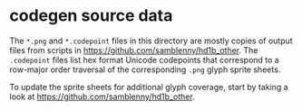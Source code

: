 # codegen source data

The `*.png` and `*.codepoint` files in this directory are mostly copies of output files
from scripts in https://github.com/samblenny/hd1b_other. The `.codepoint` files list
hex format Unicode codepoints that correspond to a row-major order traversal of the
corresponding `.png` glyph sprite sheets.

To update the sprite sheets for additional glyph coverage, start by taking a look at
https://github.com/samblenny/hd1b_other.
